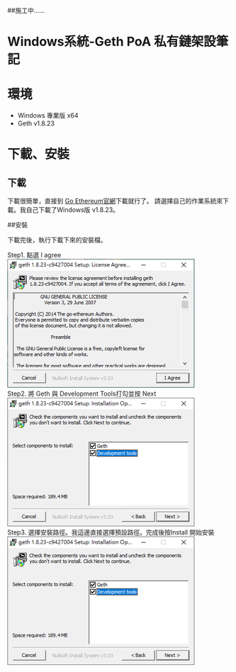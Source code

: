 ##施工中......

# Windows系統-Geth PoA 私有鏈架設筆記
# 環境

- Windows 專業版 x64
- Geth v1.8.23

# 下載、安裝
## 下載

下載很簡單，直接到 [Go Ethereum官網](https://geth.ethereum.org/downloads/)下載就行了。
請選擇自己的作業系統來下載。我自己下載了Windows版 v1.8.23。

##安裝

下載完後，執行下載下來的安裝檔。

Step1. 點選 I agree  
![step1](img/install1.png)  
Step2. 將 Geth 與 Development Tools打勾並按 Next  
![step2](img/install2.png)  
Step3. 選擇安裝路徑。我這邊直接選擇預設路徑。完成後按Install 開始安裝  
![step3](img/install2.png)  

